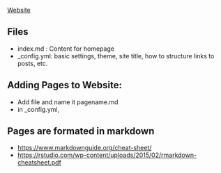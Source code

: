 [Website](https://biol203.github.io/BIOL203/)


## Files
* index.md : Content for homepage
* \_config.yml: basic settings, theme, site title, how to structure links to posts, etc.

## Adding Pages to Website:
* Add file and name it pagename.md
* in \_config.yml, 


## Pages are formated in markdown
 * https://www.markdownguide.org/cheat-sheet/
 * https://rstudio.com/wp-content/uploads/2015/02/rmarkdown-cheatsheet.pdf
